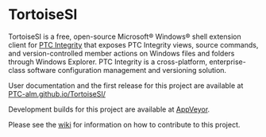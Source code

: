 # TortoiseSI

TortoiseSI is a free, open-source Microsoft® Windows® shell extension client for [PTC Integrity](http://www.ptc.com/application-lifecycle-management/integrity/lifecycle-manager) that exposes PTC Integrity views, source commands, and version-controlled member actions on Windows files and folders through Windows Explorer. PTC Integrity is a cross-platform, enterprise-class software configuration management and versioning solution.

User documentation and the first release for this project are available at [PTC-alm.github.io/TortoiseSI/](https://ptc-alm.github.io/TortoiseSI/)

Development builds for this project are available at [AppVeyor](https://ci.appveyor.com/project/PTC-ALM/tortoisesi).

Please see the [wiki](http://github.com/PTC-ALM/TortoiseSI/wiki) for information on how to contribute to this project.
